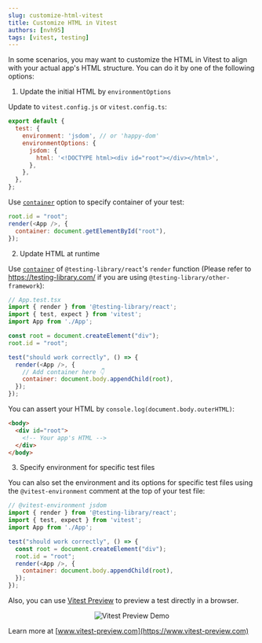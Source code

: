 ```yaml
---
slug: customize-html-vitest
title: Customize HTML in Vitest
authors: [nvh95]
tags: [vitest, testing]
---
```


In some scenarios, you may want to customize the HTML in Vitest to align with your actual app's HTML structure. You can do it by one of the following options:

<!-- truncate -->

1. Update the initial HTML by `environmentOptions`

Update to `vitest.config.js` or `vitest.config.ts`:

```js
export default {
  test: {
    environment: 'jsdom', // or 'happy-dom'
    environmentOptions: {
      jsdom: {
        html: '<!DOCTYPE html><div id="root"></div></html>',
      },
    },
  },
};
```

Use [`container`](https://testing-library.com/docs/react-testing-library/api#container-1) option to specify container of your test:

```js
root.id = "root";
render(<App />, {
  container: document.getElementById("root"),
});
```

2. Update HTML at runtime

Use [`container`](https://testing-library.com/docs/react-testing-library/api#container-1) of `@testing-library/react`'s `render` function (Please refer to https://testing-library.com/ if you are using `@testing-library/other-framework`):

```js
// App.test.tsx
import { render } from '@testing-library/react';
import { test, expect } from 'vitest';
import App from './App';

const root = document.createElement("div");
root.id = "root";

test("should work correctly", () => {
  render(<App />, {
    // Add container here 👇
    container: document.body.appendChild(root),
  });
});
```

You can assert your HTML by `console.log(document.body.outerHTML)`:

```html
<body>
  <div id="root">
    <!-- Your app's HTML -->
  </div>
</body>
```

3. Specify environment for specific test files

You can also set the environment and its options for specific test files using the `@vitest-environment` comment at the top of your test file:

```js
// @vitest-environment jsdom
import { render } from '@testing-library/react';
import { test, expect } from 'vitest';
import App from './App';

test("should work correctly", () => {
  const root = document.createElement("div");
  root.id = "root";
  render(<App />, {
    container: document.body.appendChild(root),
  });
});
```

Also, you can use [Vitest Preview](https://www.vitest-preview.com/) to preview a test directly in a browser.

<p align="center">
  <img align="center" src="https://user-images.githubusercontent.com/8603085/197373376-f6a3fe33-487b-4c35-8085-8e7e6357ce40.gif" alt="Vitest Preview Demo" />
</p>

Learn more at [www.vitest-preview.com](https://www.vitest-preview.com)
